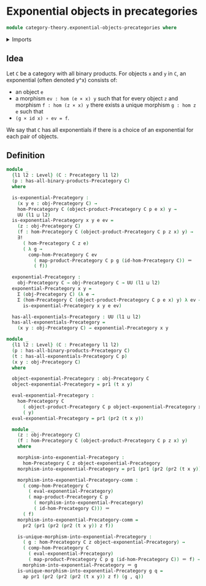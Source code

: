 # Exponential objects in precategories

```agda
module category-theory.exponential-objects-precategories where
```

<details><summary>Imports</summary>

```agda
open import category-theory.precategories
open import category-theory.products-in-precategories

open import foundation.action-on-identifications-functions
open import foundation.dependent-pair-types
open import foundation.identity-types
open import foundation.unique-existence
open import foundation.universe-levels
```

</details>

## Idea

Let `C` be a category with all binary products. For objects `x` and `y` in `C`,
an exponential (often denoted y^x) consists of:

- an object `e`
- a morphism `ev : hom (e × x) y` such that for every object `z` and morphism
  `f : hom (z × x) y` there exists a unique morphism `g : hom z e` such that
- `(g × id x) ∘ ev = f`.

We say that `C` has all exponentials if there is a choice of an exponential for
each pair of objects.

## Definition

```agda
module _
  {l1 l2 : Level} (C : Precategory l1 l2)
  (p : has-all-binary-products-Precategory C)
  where

  is-exponential-Precategory :
    (x y e : obj-Precategory C) →
    hom-Precategory C (object-product-Precategory C p e x) y →
    UU (l1 ⊔ l2)
  is-exponential-Precategory x y e ev =
    (z : obj-Precategory C)
    (f : hom-Precategory C (object-product-Precategory C p z x) y) →
    ∃!
      ( hom-Precategory C z e)
      ( λ g →
        comp-hom-Precategory C ev
          ( map-product-Precategory C p g (id-hom-Precategory C)) ＝
          ( f))

  exponential-Precategory :
    obj-Precategory C → obj-Precategory C → UU (l1 ⊔ l2)
  exponential-Precategory x y =
    Σ (obj-Precategory C) (λ e →
    Σ (hom-Precategory C (object-product-Precategory C p e x) y) λ ev →
      is-exponential-Precategory x y e ev)

  has-all-exponentials-Precategory : UU (l1 ⊔ l2)
  has-all-exponentials-Precategory =
    (x y : obj-Precategory C) → exponential-Precategory x y

module _
  {l1 l2 : Level} (C : Precategory l1 l2)
  (p : has-all-binary-products-Precategory C)
  (t : has-all-exponentials-Precategory C p)
  (x y : obj-Precategory C)
  where

  object-exponential-Precategory : obj-Precategory C
  object-exponential-Precategory = pr1 (t x y)

  eval-exponential-Precategory :
    hom-Precategory C
      ( object-product-Precategory C p object-exponential-Precategory x)
      ( y)
  eval-exponential-Precategory = pr1 (pr2 (t x y))

  module _
    (z : obj-Precategory C)
    (f : hom-Precategory C (object-product-Precategory C p z x) y)
    where

    morphism-into-exponential-Precategory :
      hom-Precategory C z object-exponential-Precategory
    morphism-into-exponential-Precategory = pr1 (pr1 (pr2 (pr2 (t x y)) z f))

    morphism-into-exponential-Precategory-comm :
      ( comp-hom-Precategory C
        ( eval-exponential-Precategory)
        ( map-product-Precategory C p
          ( morphism-into-exponential-Precategory)
          ( id-hom-Precategory C))) ＝
      ( f)
    morphism-into-exponential-Precategory-comm =
      pr2 (pr1 (pr2 (pr2 (t x y)) z f))

    is-unique-morphism-into-exponential-Precategory :
      ( g : hom-Precategory C z object-exponential-Precategory) →
      ( comp-hom-Precategory C
        ( eval-exponential-Precategory)
        ( map-product-Precategory C p g (id-hom-Precategory C)) ＝ f) →
      morphism-into-exponential-Precategory ＝ g
    is-unique-morphism-into-exponential-Precategory g q =
      ap pr1 (pr2 (pr2 (pr2 (t x y)) z f) (g , q))
```
